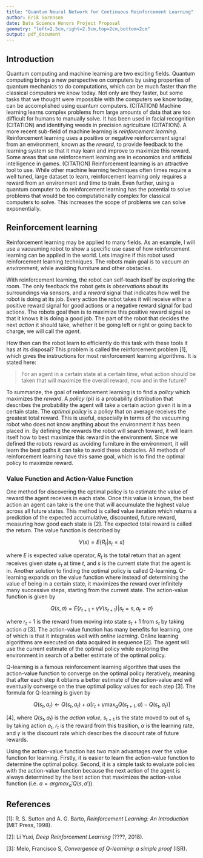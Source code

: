 ```yaml
---
title: "Quantum Neural Network for Continuous Reinforcement Learning"
author: Erik Sorensen
date: Data Science Honors Project Proposal
geometry: "left=2.5cm,right=2.5cm,top=2cm,bottom=2cm"
output: pdf_document
---
```


<!-- # Quantum Neural Network for Reinforcement Learning

#### Erik Sorensen
#### Data Science Honors Project Proposal -->

## Introduction
<!-- Why reinforcement learning?
Why Neural Networks
Why Quantum Neural Networks? -->

Quantum computing and machine learning are two exciting fields. Quantum computing brings a new perspective on computers by using properties of quantum mechanics to do computations, which can be much faster than the classical computers we know today. Not only are they faster, but some tasks that we thought were impossible with the computers we know today, can be accomplished using quantum computers. (CITATION) Machine learning learns complex problems from large amounts of data that are too difficult for humans to manually solve. It has been used in facial recognition (CITATION) and identifying weeds in precision agriculture (CITATION). A more recent sub-field of machine learning is *reinforcement learning*. Reinforcement learning uses a positive or negative reinforcement signal from an environment, known as the *reward*, to provide feedback to the learning system so that it may learn and improve to maximize this reward. Some areas that use reinforcement learning are in economics and artificial intelligence in games. (CITATION) Reinforcement learning is an attractive tool to use. While other machine learning techniques often times require a well tuned, large dataset to learn, reinforcement learning only requires a reward from an environment and time to train. Even further, using a quantum computer to do reinforcement learning has the potential to solve problems that would be too computationally complex for classical computers to solve. This increases the scope of problems we can solve exponentially.

## Reinforcement learning

<!-- Example to understand it -->

Reinforcement learning may be applied to many fields. As an example, I will use a vacuuming robot to show a specific use case of how reinforcement learning can be applied in the world. Lets imagine if this robot used reinforcement learning techniques. The robots main goal is to vacuum an *environment*, while avoiding furniture and other obstacles.

With reinforcement learning, the robot can self-teach itself by exploring the room. The only feedback the robot gets is *observations* about its surroundings via sensors, and a *reward* signal that indicates how well the robot is doing at its job. Every action the robot takes it will receive either a positive reward signal for good actions or a negative reward signal for bad actions. The robots goal then is to maximize this positive reward signal so that it knows it is doing a good job. The part of the robot that decides the next *action* it should take, whether it be going left or right or going back to charge, we will call the *agent*.

How then can the robot learn to efficiently do this task with these tools it has at its disposal? This problem is called the reinforcement problem [1], which gives the instructions for most reinforcement learning algorithms. It is stated here:

> For an agent in a certain state at a certain time, what action should be taken that will maximize the overall reward, now and in the future?

To summarize, the goal of reinforcement learning is to find a *policy* which maximizes the *reward*. A *policy* (pi) is a probability distribution that describes the probability the agent will take a certain action given it is in a certain state. The *optimal policy* is a policy that on average receives the greatest total reward. This is useful, especially in terms of the vacuuming robot who does not know anything about the environment it has been placed in. By defining the rewards the robot will search toward, it will learn itself how to best maximize this reward in the environment. Since we defined the robots reward as avoiding furniture in the environment, it will learn the best paths it can take to avoid these obstacles. All methods of reinforcement learning have this same goal, which is to find the optimal policy to maximize reward.  

### Value Function and Action-Value Function

One method for discovering the optimal policy is to estimate the value of reward the agent receives in each state. Once this value is known, the best action an agent can take is the one that will accumulate the highest value across all future states. This method is called value iteration which returns a prediction of the expected accumulative, discounted, future reward, measuring how good each state is [2]. The expected total reward is called the return. The value function is described by

$$V(s) = E\{R_t | s_t = s\}$$

where $E$ is expected value operator, $R_t$ is the total return that an agent receives given state $s_t$ at time $t$, and $s$ is the current state that the agent is in. Another solution to finding the optimal policy is called Q-learning. Q-learning expands on the value function where instead of determining the value of being in a certain state, it maximizes the reward over infinitely many successive steps, starting from the current state. The action-value function is given by

$$Q(s,a) = E \{ r_{t+1} + \gamma V(s_{t+1}) | s_t = s, a_t = a \}$$

where $r_t+1$ is the reward from moving into state $s_t+1$ from $s_t$ by taking action $a$ [3]. The action-value function has many benefits for learning, one of which is that it integrates well with *online learning*. Online learning algorithms are executed on data acquired in sequence [2]. The agent will use the current estimate of the optimal policy while exploring the environment in search of a better estimate of the optimal policy.

Q-learning is a famous reinforcement learning algorithm that uses the action-value function to converge on the optimal policy iteratively, meaning that after each step it obtains a better estimate of the action-value and will eventually converge on the true optimal policy values for each step [3]. The formula for Q-learning is given by

$$ Q(s_t,a_t) \leftarrow Q(s_t,a_t) + \alpha [ r_t + \gamma \max_a Q(s_{t+1},a) - Q(s_t,a_t) ] $$

[4], where $Q(s_t,a_t)$ is the *action value*, $s_{t+1}$ is the state moved to out of $s_t$ by taking action $a_t$, $r_t$ is the reward from this trasition, $\alpha$ is the learning rate, and $\gamma$ is the discount rate which describes the discount rate of future rewards.

Using the action-value function has two main advantages over the value function for learning. Firstly, it is easier to learn the action-value function to determine the optimal policy. Second, it is a simple task to evaluate policies with the action-value function because the next action of the agent is always determined by the best action that maximizes the action-value function (i.e. $a = argmax_a'Q(s,a')$).

<!-- Do I need to implement an other techniques section? -->

<!-- ## Deep Reinforcement learning

1. Neural Networks
2. Q-Networks
3. Deep Q-Networks   

## Continuous Variable Quantum Computing

1. Examples - What is it?
2. Tools we will use (Strawberry fields/Python)

## Proposed Study

1. Quantum Computing to solve Deep Continuous Reinforcement learning -->

## References

[1]: R. S. Sutton and A. G. Barto, *Reinforcement Learning: An Introduction* (MIT Press, 1998).

[2]: Li Yuxi, *Deep Reinforcement Learning* (????, 2018).

[3]: Melo, Francisco S, *Convergence of Q-learning: a simple proof* (ISR).
<!--
##### Notes
Provide lots of examples on how each of these tools has benefited humanity in the past or how they can be used to make it more easily understandable.

Then Provide the math behind how it works at a high level. -->
